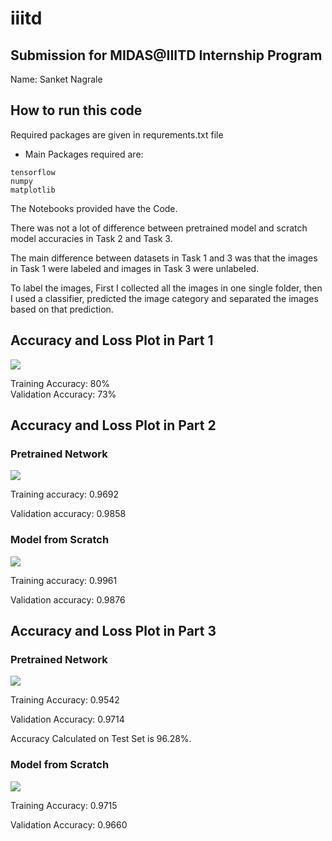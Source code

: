 # iiitd

## Submission for MIDAS@IIITD Internship Program

Name: Sanket Nagrale

## How to run this code

Required packages are given in requrements.txt file

- Main Packages required are:
```
tensorflow
numpy
matplotlib
```
The Notebooks provided have the Code.

There was not a lot of difference between pretrained model and scratch model accuracies in Task 2 and Task 3.

The main difference between datasets in Task 1 and 3 was that the images in Task 1 were labeled and images in Task 3 were unlabeled.

To label the images, First I collected all the images in one single folder, then I used a classifier, predicted the image category and separated the images based on that prediction.


## Accuracy and Loss Plot in Part 1

![](https://i.imgur.com/UE7quDR.png)       

Training Accuracy: 80%  
Validation Accuracy: 73%

## Accuracy and Loss Plot in Part 2
### Pretrained Network 
![](https://i.imgur.com/GCiGFnn.png)  

Training accuracy: 0.9692     

Validation accuracy: 0.9858  

### Model from Scratch 

![](https://i.imgur.com/9TBhVtk.png)  

Training accuracy: 0.9961   

Validation accuracy: 0.9876

## Accuracy and Loss Plot in Part 3
### Pretrained Network
![](https://i.imgur.com/MpTniMI.png)  

Training Accuracy: 0.9542    

Validation Accuracy: 0.9714  

Accuracy Calculated on Test Set is 96.28%.
### Model from Scratch
![](https://i.imgur.com/tVacBhf.png)  

Training Accuracy: 0.9715   

Validation Accuracy: 0.9660









